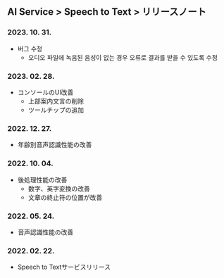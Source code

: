 ## AI Service > Speech to Text > リリースノート

### 2023. 10. 31.

* 버그 수정
    * 오디오 파일에 녹음된 음성이 없는 경우 오류로 결과를 받을 수 있도록 수정

### 2023. 02. 28.

* コンソールのUI改善
    * 上部案内文言の削除
    * ツールチップの追加

### 2022. 12. 27.

* 年齢別音声認識性能の改善

### 2022. 10. 04.

* 後処理性能の改善
    * 数字、英字変換の改善
    * 文章の終止符の位置が改善

### 2022. 05. 24.

* 音声認識性能の改善

### 2022. 02. 22.

* Speech to Textサービスリリース
